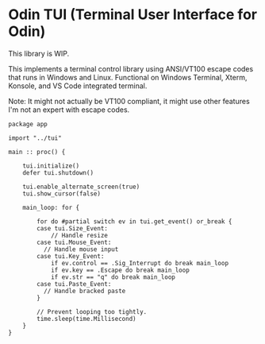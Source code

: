 # Odin TUI (Terminal User Interface for Odin)

This library is WIP.

This implements a terminal control library using ANSI/VT100 escape codes that runs in Windows and Linux. Functional on Windows Terminal, Xterm, Konsole, and VS Code integrated terminal. 

Note: It might not actually be VT100 compliant, it might use other features I'm not an expert with escape codes.

```odin
package app

import "../tui"

main :: proc() {

    tui.initialize()
    defer tui.shutdown()

    tui.enable_alternate_screen(true)
    tui.show_cursor(false)

    main_loop: for {

        for do #partial switch ev in tui.get_event() or_break {
        case tui.Size_Event:
            // Handle resize
        case tui.Mouse_Event:
          // Handle mouse input
        case tui.Key_Event:
            if ev.control == .Sig_Interrupt do break main_loop
            if ev.key == .Escape do break main_loop
            if ev.str == "q" do break main_loop
        case tui.Paste_Event:
          // Handle bracked paste
        }

        // Prevent looping too tightly.
        time.sleep(time.Millisecond)
    }
}
```
